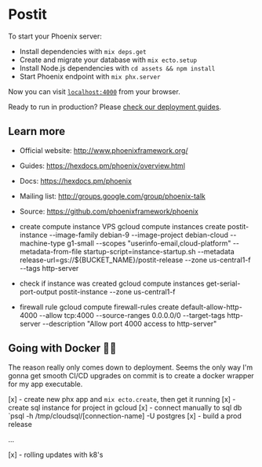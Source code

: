 # Postit

To start your Phoenix server:

- Install dependencies with `mix deps.get`
- Create and migrate your database with `mix ecto.setup`
- Install Node.js dependencies with `cd assets && npm install`
- Start Phoenix endpoint with `mix phx.server`

Now you can visit [`localhost:4000`](http://localhost:4000) from your browser.

Ready to run in production? Please [check our deployment guides](https://hexdocs.pm/phoenix/deployment.html).

## Learn more

- Official website: http://www.phoenixframework.org/
- Guides: https://hexdocs.pm/phoenix/overview.html
- Docs: https://hexdocs.pm/phoenix
- Mailing list: http://groups.google.com/group/phoenix-talk
- Source: https://github.com/phoenixframework/phoenix

- create compute instance VPS
  gcloud compute instances create postit-instance --image-family debian-9 --image-project debian-cloud --machine-type g1-small --scopes "userinfo-email,cloud-platform" --metadata-from-file startup-script=instance-startup.sh --metadata release-url=gs://\${BUCKET_NAME}/postit-release --zone us-central1-f --tags http-server

- check if instance was created
  gcloud compute instances get-serial-port-output postit-instance --zone us-central1-f

- firewall rule
  gcloud compute firewall-rules create default-allow-http-4000 --allow tcp:4000 --source-ranges 0.0.0.0/0 --target-tags http-server --description "Allow port 4000 access to http-server"

## Going with Docker 🤷‍♀️

The reason really only comes down to deployment. Seems the only way I'm gonna get smooth CI/CD upgrades on commit is to create a docker wrapper for my app executable.

[x] - create new phx app and `mix ecto.create`, then get it running
[x] - create sql instance for project in gcloud
[x] - connect manually to sql db `psql -h /tmp/cloudsql/[connection-name] -U postgres
[x] - build a prod release

...

[x] - rolling updates with k8's
